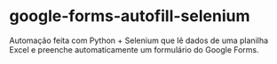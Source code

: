 # google-forms-autofill-selenium
Automação feita com Python + Selenium que lê dados de uma planilha Excel e preenche automaticamente um formulário do Google Forms.
